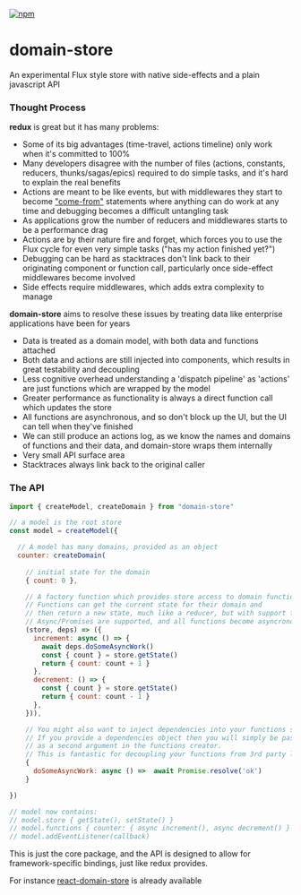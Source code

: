 
[![npm](https://img.shields.io/npm/v/domain-store.svg)](https://www.npmjs.com/package/domain-store)

# domain-store

An experimental Flux style store with native side-effects and a plain javascript API

### Thought Process

**redux** is great but it has many problems:
* Some of its big advantages (time-travel, actions timeline) only work when it's committed to 100%
* Many developers disagree with the number of files (actions, constants, reducers, thunks/sagas/epics) required to do simple tasks, and it's hard to explain the real benefits
* Actions are meant to be like events, but with middlewares they start to become ["come-from"](https://en.wikipedia.org/wiki/COMEFROM) statements where anything can do work at any time and debugging becomes a difficult untangling task
* As applications grow the number of reducers and middlewares starts to be a performance drag
* Actions are by their nature fire and forget, which forces you to use the Flux cycle for even very simple tasks ("has my action finished yet?")
* Debugging can be hard as stacktraces don't link back to their originating component or function call, particularly once side-effect middlewares become involved
* Side effects require middlewares, which adds extra complexity to manage

**domain-store** aims to resolve these issues by treating data like enterprise applications have been for years
* Data is treated as a domain model, with both data and functions attached
* Both data and actions are still injected into components, which results in great testability and decoupling
* Less cognitive overhead understanding a 'dispatch pipeline' as 'actions' are just functions which are wrapped by the model
* Greater performance as functionality is always a direct function call which updates the store
* All functions are asynchronous, and so don't block up the UI, but the UI can tell when they've finished
* We can still produce an actions log, as we know the names and domains of functions and their data, and domain-store wraps them internally
* Very small API surface area
* Stacktraces always link back to the original caller

### The API

```js
import { createModel, createDomain } from "domain-store"

// a model is the root store
const model = createModel({

  // A model has many domains, provided as an object
  counter: createDomain(
    
    // initial state for the domain
    { count: 0 }, 

    // A factory function which provides store access to domain functions.
    // Functions can get the current state for their domain and 
    // then return a new state, much like a reducer, but with support for side-effects.
    // Async/Promises are supported, and all functions become asyncronous
    (store, deps) => ({
      increment: async () => {
        await deps.doSomeAsyncWork()
        const { count } = store.getState()
        return { count: count + 1 }
      },
      decrement: () => {
        const { count } = store.getState()
        return { count: count - 1 }
      },
    })),

    // You might also want to inject dependencies into your functions scope.
    // If you provide a dependencies object then you will simply be passed it 
    // as a second argument in the functions creator.
    // This is fantastic for decoupling your functions from 3rd party libraries which you want to easily mock
    {
      doSomeAsyncWork: async () =>  await Promise.resolve('ok')
    }

})

// model now contains:
// model.store { getState(), setState() }
// model.functions { counter: { async increment(), async decrement() } }
// model.addEventListener(callback)
```

This is just the core package, and the API is designed to allow for framework-specific bindings, just like redux provides.

For instance [react-domain-store](https://github.com/Nick-Lucas/react-domain-store) is already available